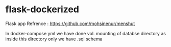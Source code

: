 # flask-dockerized

Flask app Refrence :
https://github.com/mohsinenur/menshut

In docker-compose yml we have done vol. mounting of databse directory as inside this directory only we have .sql schema 
